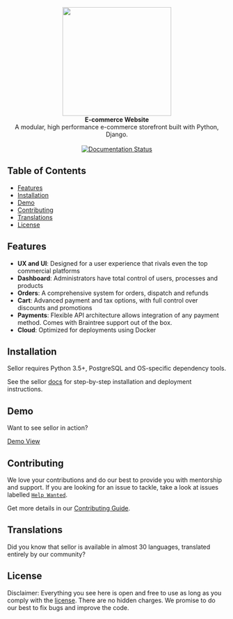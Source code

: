 <div align="center">
  <img width="250px" src="static/images/icon-git-doc.png"/>
</div>

<div align="center">
  <strong>E-commerce Website</strong>
</div>

<div align="center">
  A modular, high performance e-commerce storefront built with Python, Django.
</div>

<br>

<div align="center">
  <a href='https://sellor.readthedocs.io/en/latest/?badge=latest'>
    <img src='https://readthedocs.org/projects/sellor/badge/?version=latest' alt='Documentation Status' />
  </a>
</div>


## Table of Contents
- [Features](#features)
- [Installation](#installation)
- [Demo](#demo)
- [Contributing](#contributing)
- [Translations](#translations)
- [License](#license)


## Features
- __UX and UI__: Designed for a user experience that rivals even the top commercial platforms
- __Dashboard__: Administrators have total control of users, processes and products
- __Orders__: A comprehensive system for orders, dispatch and refunds
- __Cart__: Advanced payment and tax options, with full control over discounts and promotions
- __Payments__: Flexible API architecture allows integration of any payment method. Comes with Braintree support out of the box.
- __Cloud__: Optimized for deployments using Docker


## Installation

Sellor requires Python 3.5+, PostgreSQL and OS-specific dependency tools.

See the sellor [docs](https://sellor.readthedocs.io) for step-by-step installation and deployment instructions.


## Demo

Want to see sellor in action?

[Demo View](http://sellor.herokuapp.com/)


## Contributing
We love your contributions and do our best to provide you with mentorship and support. If you are looking for an issue to tackle, take a look at issues labelled [`Help Wanted`](https://github.com/aqeel04/sellor/issues).

Get more details in our [Contributing Guide](https://sellor.readthedocs.io/en/latest/contributing.html).


## Translations

Did you know that sellor is available in almost 30 languages, translated entirely by our community?


## License

Disclaimer: Everything you see here is open and free to use as long as you comply with the [license](https://github.com/aqeel04/sellor/blob/master/LICENSE). There are no hidden charges. We promise to do our best to fix bugs and improve the code.
